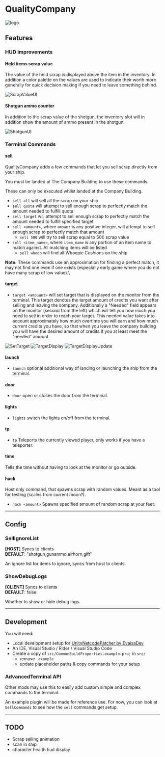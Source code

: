 # QualityCompany

![logo](assets/logo.png)

## Features

### HUD improvements

#### Held items scrap value

The value of the held scrap is displayed above the item in the inventory. In addition a color palette on the values are used to indicate their worth more generally for quick decision making if you need to leave something behind.

![ScrapValueUI](assets/ScrapValueUI.jpg)

#### Shotgun ammo counter

In addition to the scrap value of the shotgun, the inventory slot will in addition show the amount of ammo present in the shotgun.

![ShotgunUI](assets/ShotgunUI.jpg)

### Terminal Commands

#### sell

QualityCompany adds a few commands that let you sell scrap directly from your ship.

You must be landed at The Company Building to use these commands.

These can only be executed whilst landed at the Company Building.

- `sell all` will sell all the scrap on your ship
- `sell quota` will attempt to sell enough scrap to perfectly match the amount needed to fulfill quota
- `sell target` will attempt to sell enough scrap to perfectly match the amount needed to fulfill specified target
- `sell <amount>`, where `amount` is any positive integer, will attempt to sell enough scrap to perfectly match that amount
  - `sell 500` will try to sell scrap equal to 500 scrap value
- `sell <item_name>`, where `item_name` is any portion of an item name to match against. All matching items will be listed
  - `sell whoop` will find all Whoopie Cushions on the ship

**Note:**
These commands use an approximation for finding a perfect match, it may not find one even if one exists (especially early game where you do not have many scrap of low value).\

#### target

- `target <amouunt>` will set target that is displayed on the monitor from the terminal. This target denotes the target amount of credits you want after selling and leaving the company. Additionally a "Needed" field appears on the monitor (second from the left) which will tell you how much you need to sell in order to reach your target. This needed value takes into account approximately how much overtime you will earn and how much current credits you have, so that when you leave the company building you will have the desired amount of credits if you at least meet the "needed" amount.

![SetTarget](assets/SetTarget.jpg)
![TargetDisplay](assets/TargetDisplay.jpg)
![TargetDisplayUpdate](assets/TargetDisplayUpdate.jpg)

#### launch

- `launch` optional additional way of landing or launching the ship from the terminal.

#### door

- `door` open or closes the door from the terminal.

#### lights

- `lights` switch the lights on/off from the terminal.

#### tp

- `tp` Teleports the currently viewed player, only works if you have a teleporter.

#### time

Tells the time without having to look at the monitor or go outside.

#### hack

Host only command, that spawns scrap with random values. Meant as a tool for testing (scales from current moon?).

- `hack <amount>` Spawns specified amount of random scrap at your feet.

---

## Config

### SellIgnoreList

**[HOST]** Syncs to clients\
**DEFAULT**: "shotgun,gunammo,airhorn,gift"

An ignore list for items to ignore, syncs from host to clients.

### ShowDebugLogs

**[CLIENT]** Syncs to clients\
**DEFAULT**: false

Whether to show or hide debug logs.

---

## Development

You will need:

- Local development setup for [UnityNetcodePatcher by EvaisaDev](https://github.com/EvaisaDev/UnityNetcodePatcher)
- An IDE, Visual Studio / Rider / Visual Studio Code
- Create a copy of `src/CommonBuildProperties.example.proj` in `src/`
  - remove `.example`
  - update placeholder paths & copy commands for your setup

### AdvancedTerminal API

Other mods may use this to easily add custom simple and complex commands to the terminal.

An example plugin will be made for reference use. For now, you can look at `SellCommands` to see how the `sell` commands get setup.

---

## TODO

- Scrap selling animation
- scan <item> in ship
- character health hud display
